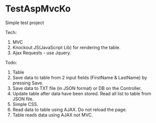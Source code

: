 # TestAspMvcKo
Simple test project

Tech:
1. MVC
2. Knockout JS(JavaScript Lib) for rendering the table.
3. Ajax Requests - use Jquery.


Todo:
1. Table
2. Save data to table from 2 input fields (FirstName & LastName) by pressing Save.
3. Save data to TXT file (in JSON format) or DB on the Controller.
4. Update table after data have been stored. Read all list to table from JSON file.
5. Simple CSS.
6. Read data to table using AJAX. Do not reload the page.
7. Table reads data using AJAX not MVC.
